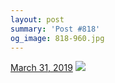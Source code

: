 ```yaml
---
layout: post
summary: 'Post #818'
og_image: 818-960.jpg
---
```


<p>
  <time>
    <a href="/818">March 31, 2019</a>
  </time>
  <a href="/818">
    <img src="{{ site.assets_url }}/818-480.jpg" srcset="{{ site.assets_url }}/818-240.jpg 240w, {{ site.assets_url }}/818-480.jpg 480w, {{ site.assets_url }}/818-720.jpg 720w, {{ site.assets_url }}/818-960.jpg 960w" sizes="(min-width: 700px) 50vw, calc(100vw - 2rem)" />
  </a>
</p>
